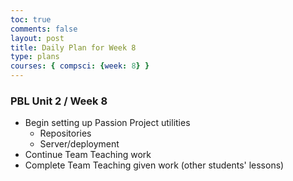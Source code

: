 ```yaml
---
toc: true
comments: false
layout: post
title: Daily Plan for Week 8
type: plans
courses: { compsci: {week: 8} }
---
```


### PBL Unit 2 / Week 8
- Begin setting up Passion Project utilities
    - Repositories
    - Server/deployment
- Continue Team Teaching work
- Complete Team Teaching given work (other students' lessons)